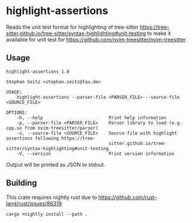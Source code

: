 # highlight-assertions

Reads the unit test format for highlighting of tree-sitter
https://tree-sitter.github.io/tree-sitter/syntax-highlighting#unit-testing to make it available for
unit test for https://github.com/nvim-treesitter/nvim-treesitter

## Usage

```
highlight-assertions 1.0

Stephan Seitz <stephan.seitz@fau.de>

USAGE:
    highlight-assertions --parser-file <PARSER_FILE> --source-file <SOURCE_FILE>

OPTIONS:
    -h, --help                         Print help information
    -p, --parser-file <PARSER_FILE>    Parser library to load (e.g. cpp.so from nvim-treesitter/parser)
    -s, --source-file <SOURCE_FILE>    Source file with highlight assertions following https://tree-
                                       sitter.github.io/tree-sitter/syntax-highlighting#unit-testing
    -V, --version                      Print version information
```
Output will be printed as JSON to stdout.

## Building

This crate requires nightly rust due to https://github.com/rust-lang/rust/issues/86319

```
cargo +nightly install --path .
```
